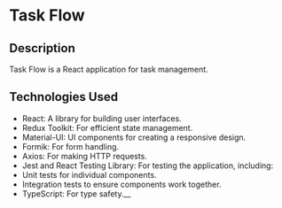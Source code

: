 # Task Flow

## Description
Task Flow is a React application for task management.

## Technologies Used
- React: A library for building user interfaces.
- Redux Toolkit: For efficient state management.
- Material-UI: UI components for creating a responsive design.
- Formik: For form handling.
- Axios: For making HTTP requests.
- Jest and React Testing Library: For testing the application, including:
- Unit tests for individual components.
- Integration tests to ensure components work together.
- TypeScript: For type safety.__
